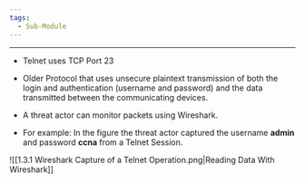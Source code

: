 ```yaml
---
tags:
  - Sub-Module
---
```


---
- Telnet uses TCP Port 23
- Older Protocol that uses unsecure plaintext transmission of both the login and authentication (username and password) and the data transmitted between the communicating devices.
- A threat actor can monitor packets using Wireshark.


- For example:
  In the figure the threat actor captured the username **admin** and password **ccna** from a Telnet Session.

![[1.3.1 Wireshark Capture of a Telnet Operation.png|Reading Data With Wireshark]]